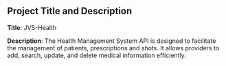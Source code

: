 
## Project Title and Description

**Title**: JVS-Health

**Description**: The Health Management System API is designed to facilitate the management of patients, prescriptions and shots. It allows providers to add, search, update, and delete medical information efficiently.
